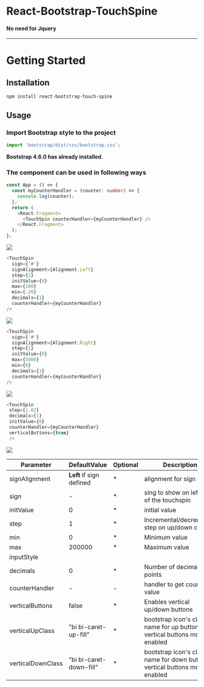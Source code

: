 # React-Bootstrap-TouchSpine
#### No need for Jquery
<HR />

# Getting Started

## Installation

`npm install react-bootstrap-touch-spine`

## Usage

### Import Bootstrap style to the project

```js
import 'bootstrap/dist/css/bootstrap.css';
```

**Bootstrap 4.6.0 has already installed.**

### The component can be used in following ways

```ts
const App = () => {
  const myCounterHandler = (counter: number) => {
    console.log(counter);
  };
  return (
    <React.Fragment>
      <TouchSpin counterHandler={myCounterHandler} />
    </React.Fragment>
  );
};
```
![](https://i.ibb.co/XyxSGt6/touch-Spine-without-Sign.png)

```ts
<TouchSpin
  sign={'#'}
  signAlignment={Alignment.Left}
  step={1}
  initValue={0}
  max={100}
  min={-20}
  decimals={1}
  counterHandler={myCounterHandler}
/>
```
![](https://i.ibb.co/d2Wh6CD/touch-Spine-left-Sign.png)
```ts
<TouchSpin
  sign={'#'}
  signAlignment={Alignment.Right}
  step={1}
  initValue={0}
  max={5000}
  min={0}
  decimals={1}
  counterHandler={myCounterHandler}
/>
```
![](https://i.ibb.co/nBFW3yM/touch-Spine-right-Sign.png)

```ts
<TouchSpin
 step={1.02}
 decimals={1}
 initValue={0}
 counterHandler={myCounterHandler}
 verticalButtons={true}
 />
```
 ![](https://i.ibb.co/9Yn3247/up.jpg)
 
| Parameter |DefaultValue|Optional| Description |
| --- | --- | --- | --- |
| signAlignment|**Left** if sign defined |*|alignment for sign|
| sign|-|*|sing to show on left/right of the touchspin |
| initValue|0|*|initial value|
| step|1|*|Incremental/decremental step on up/down change|
| min|0|*|	Minimum value|
| max|200000|*|Maximum value|
| inputStyle|||
| decimals|0|*|Number of decimal points|
| counterHandler|-|-|handler to get counter value |
| verticalButtons|false|*|Enables vertical up/down buttons|
| verticalUpClass|"bi bi-caret-up-fill"|*|bootstrap icon's class name for up button if vertical buttons mode enabled|
| verticalDownClass|"bi bi-caret-down-fill"|*|bootstrap icon's class name for down button if vertical buttons mode enabled|